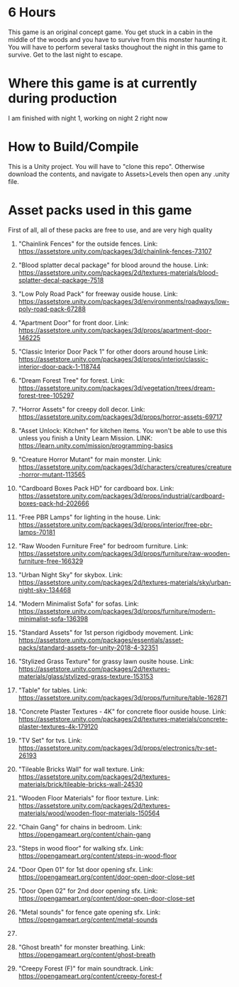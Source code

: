 # 6 Hours
This game is an original concept game. You get stuck in a cabin in the middle of the woods and you have to survive from this monster haunting it. You will have to perform several tasks thoughout the night in this game to survive. Get to the last night to escape. 

# Where this game is at currently during production
I am finished with night 1, working on night 2 right now

# How to Build/Compile
This is a Unity project. You will have to "clone this repo". Otherwise download the contents, and navigate to Assets>Levels then open any .unity file.

# Asset packs used in this game
First of all, all of these packs are free to use, and are very high quality

1. "Chainlink Fences" for the outside fences. Link: https://assetstore.unity.com/packages/3d/chainlink-fences-73107

2. "Blood splatter decal package" for blood around the house. Link: https://assetstore.unity.com/packages/2d/textures-materials/blood-splatter-decal-package-7518

3. "Low Poly Road Pack" for freeway ouside house. Link: https://assetstore.unity.com/packages/3d/environments/roadways/low-poly-road-pack-67288

4. "Apartment Door" for front door. Link: https://assetstore.unity.com/packages/3d/props/apartment-door-146225

5. "Classic Interior Door Pack 1" for other doors around house Link: https://assetstore.unity.com/packages/3d/props/interior/classic-interior-door-pack-1-118744

6. "Dream Forest Tree" for forest. Link: https://assetstore.unity.com/packages/3d/vegetation/trees/dream-forest-tree-105297

7. "Horror Assets" for creepy doll decor. Link: https://assetstore.unity.com/packages/3d/props/horror-assets-69717

8. "Asset Unlock: Kitchen" for kitchen items. You won't be able to use this unless you finish a Unity Learn Mission. LINK: https://learn.unity.com/mission/programming-basics

9. "Creature Horror Mutant" for main monster. Link: https://assetstore.unity.com/packages/3d/characters/creatures/creature-horror-mutant-113565

10. "Cardboard Boxes Pack HD" for cardboard box. Link: https://assetstore.unity.com/packages/3d/props/industrial/cardboard-boxes-pack-hd-202666

11. "Free PBR Lamps" for lighting in the house. Link: https://assetstore.unity.com/packages/3d/props/interior/free-pbr-lamps-70181

12. "Raw Wooden Furniture Free" for bedroom furniture. Link: https://assetstore.unity.com/packages/3d/props/furniture/raw-wooden-furniture-free-166329

13. "Urban Night Sky" for skybox. Link: https://assetstore.unity.com/packages/2d/textures-materials/sky/urban-night-sky-134468

14. "Modern Minimalist Sofa" for sofas. Link: https://assetstore.unity.com/packages/3d/props/furniture/modern-minimalist-sofa-136398

15. "Standard Assets" for 1st person rigidbody movement. Link: https://assetstore.unity.com/packages/essentials/asset-packs/standard-assets-for-unity-2018-4-32351

16. "Stylized Grass Texture" for grassy lawn ousite house. Link: https://assetstore.unity.com/packages/2d/textures-materials/glass/stylized-grass-texture-153153

17. "Table" for tables. Link: https://assetstore.unity.com/packages/3d/props/furniture/table-162871

18. "Concrete Plaster Textures - 4K" for concrete floor ouside house. Link: https://assetstore.unity.com/packages/2d/textures-materials/concrete-plaster-textures-4k-179120

19. "TV Set" for tvs. Link: https://assetstore.unity.com/packages/3d/props/electronics/tv-set-26193

20. "Tileable Bricks Wall" for wall texture. Link: https://assetstore.unity.com/packages/2d/textures-materials/brick/tileable-bricks-wall-24530

21. "Wooden Floor Materials" for floor texture. Link: https://assetstore.unity.com/packages/2d/textures-materials/wood/wooden-floor-materials-150564

22. "Chain Gang" for chains in bedroom. Link: https://opengameart.org/content/chain-gang

23. "Steps in wood floor" for walking sfx. Link: https://opengameart.org/content/steps-in-wood-floor

24. "Door Open 01" for 1st door opening sfx. Link: https://opengameart.org/content/door-open-door-close-set

25. "Door Open 02" for 2nd door opening sfx. Link: https://opengameart.org/content/door-open-door-close-set

26. "Metal sounds" for fence gate opening sfx. Link: https://opengameart.org/content/metal-sounds

27. 

28. "Ghost breath" for monster breathing. Link: https://opengameart.org/content/ghost-breath

29. "Creepy Forest (F)" for main soundtrack. Link: https://opengameart.org/content/creepy-forest-f
